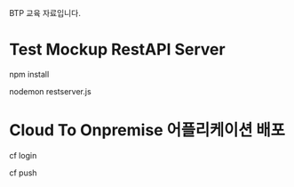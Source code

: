 BTP 교육 자료입니다.

# Test Mockup RestAPI Server

npm install

nodemon restserver.js


# Cloud To Onpremise 어플리케이션 배포

cf login

cf push
